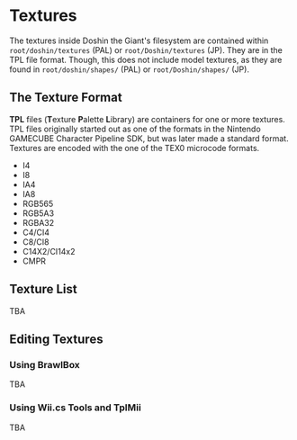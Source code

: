 # Textures
The textures inside Doshin the Giant's filesystem are contained within <code>root/doshin/textures</code> (PAL) or <code>root/Doshin/textures</code> (JP). They are in the TPL file format. Though, this does not include model textures, as they are found in <code>root/doshin/shapes/</code> (PAL) or <code>root/Doshin/shapes/</code> (JP).

## The Texture Format
**TPL** files (**T**exture **P**alette **L**ibrary) are containers for one or more textures. TPL files originally started out as one of the formats in the Nintendo GAMECUBE Character Pipeline SDK, but was later made a standard format. Textures are encoded with the one of the TEX0 microcode formats.

* I4
* I8
* IA4
* IA8
* RGB565
* RGB5A3
* RGBA32
* C4/CI4
* C8/CI8
* C14X2/CI14x2
* CMPR
## Texture List
TBA

## Editing Textures
### Using BrawlBox
TBA
### Using Wii.cs Tools and TplMii
TBA

